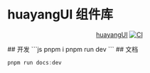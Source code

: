 <!--
 * @Author: huayang
 * @Description: 
 * @Date: 2022-08-31 17:55:42
 * @LastEditTime: 2022-08-31 18:20:34
 * @FilePath: \huayang_ui\README.md
-->
# huayangUI 组件库
<p align='center'>
  <a href="#">huayangUI</a>
  <a href="https://github.com/xionghuayang/huayangUI/actions/workflows/main.yml">
    <img alt='CI' src="https://github.com/xionghuayang/huayangUI/actions/workflows/main.yml/badge.svg?branch=master" />
  </a>
 </p>
## 开发
```js
pnpm i
pnpm run dev
```
## 文档

```js
pnpm run docs:dev
```